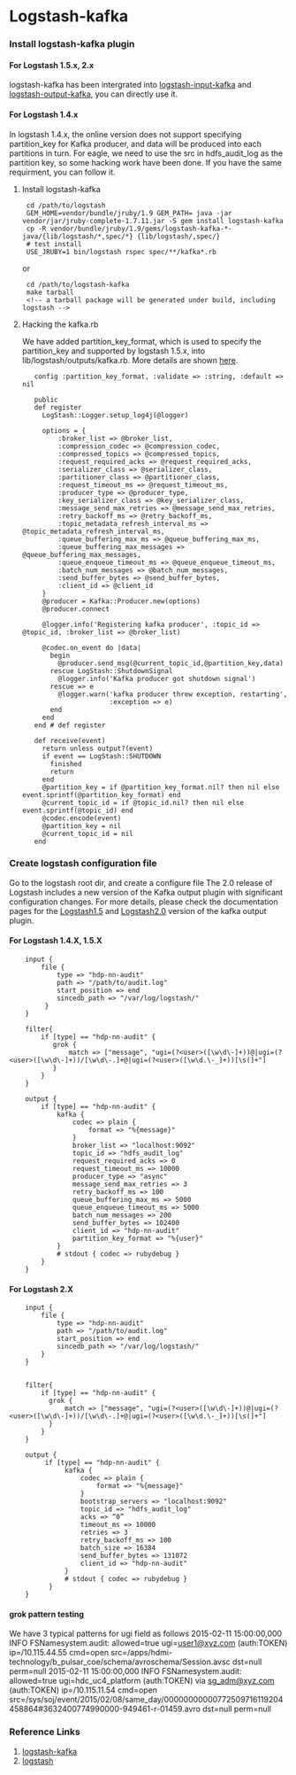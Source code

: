 <!--
{% comment %}
# Licensed to the Apache Software Foundation (ASF) under one or more
# contributor license agreements.  See the NOTICE file distributed with
# this work for additional information regarding copyright ownership.
# The ASF licenses this file to You under the Apache License, Version 2.0
# (the "License"); you may not use this file except in compliance with
# the License.  You may obtain a copy of the License at
#
#    http://www.apache.org/licenses/LICENSE-2.0
#
# Unless required by applicable law or agreed to in writing, software
# distributed under the License is distributed on an "AS IS" BASIS,
# WITHOUT WARRANTIES OR CONDITIONS OF ANY KIND, either express or implied.
# See the License for the specific language governing permissions and
# limitations under the License.
{% endcomment %}
-->

# Logstash-kafka 

### Install logstash-kafka plugin


#### For Logstash 1.5.x, 2.x


logstash-kafka has been intergrated into [logstash-input-kafka][logstash-input-kafka] and [logstash-output-kafka][logstash-output-kafka], you can directly use it.

[logstash-input-kafka]: https://github.com/logstash-plugins/logstash-input-kafka
[logstash-output-kafka]: https://github.com/logstash-plugins/logstash-output-kafka

#### For Logstash 1.4.x

In logstash 1.4.x, the online version does not support specifying partition\_key for Kafka producer, and data will be produced into each partitions in turn. For eagle, we need to use the src in hdfs\_audit\_log as the partition key, so some hacking work have been done. If you have the same requirment, you can follow it.

1. Install logstash-kafka

        cd /path/to/logstash
        GEM_HOME=vendor/bundle/jruby/1.9 GEM_PATH= java -jar vendor/jar/jruby-complete-1.7.11.jar -S gem install logstash-kafka
        cp -R vendor/bundle/jruby/1.9/gems/logstash-kafka-*-java/{lib/logstash/*,spec/*} {lib/logstash/,spec/}
        # test install
        USE_JRUBY=1 bin/logstash rspec spec/**/kafka*.rb

    or

        cd /path/to/logstash-kafka
        make tarball
        <!-- a tarball package will be generated under build, including logstash -->

2. Hacking the kafka.rb

   We have added partition\_key\_format, which is used to specify the partition_key and supported by logstash 1.5.x, into  lib/logstash/outputs/kafka.rb. More details are shown [here](https://github.xyz.com/eagle/eagle/blob/master/eagle-assembly/src/main/docs/kafka.rb).

          config :partition_key_format, :validate => :string, :default => nil

          public
          def register
            LogStash::Logger.setup_log4j(@logger)

            options = {
                :broker_list => @broker_list,
                :compression_codec => @compression_codec,
                :compressed_topics => @compressed_topics,
                :request_required_acks => @request_required_acks,
                :serializer_class => @serializer_class,
                :partitioner_class => @partitioner_class,
                :request_timeout_ms => @request_timeout_ms,
                :producer_type => @producer_type,
                :key_serializer_class => @key_serializer_class,
                :message_send_max_retries => @message_send_max_retries,
                :retry_backoff_ms => @retry_backoff_ms,
                :topic_metadata_refresh_interval_ms => @topic_metadata_refresh_interval_ms,
                :queue_buffering_max_ms => @queue_buffering_max_ms,
                :queue_buffering_max_messages => @queue_buffering_max_messages,
                :queue_enqueue_timeout_ms => @queue_enqueue_timeout_ms,
                :batch_num_messages => @batch_num_messages,
                :send_buffer_bytes => @send_buffer_bytes,
                :client_id => @client_id
            }
            @producer = Kafka::Producer.new(options)
            @producer.connect

            @logger.info('Registering kafka producer', :topic_id => @topic_id, :broker_list => @broker_list)

            @codec.on_event do |data|
              begin
                @producer.send_msg(@current_topic_id,@partition_key,data)
              rescue LogStash::ShutdownSignal
                @logger.info('Kafka producer got shutdown signal')
              rescue => e
                @logger.warn('kafka producer threw exception, restarting',
                             :exception => e)
              end
            end
          end # def register

          def receive(event)
            return unless output?(event)
            if event == LogStash::SHUTDOWN
              finished
              return
            end
            @partition_key = if @partition_key_format.nil? then nil else event.sprintf(@partition_key_format) end
            @current_topic_id = if @topic_id.nil? then nil else event.sprintf(@topic_id) end
            @codec.encode(event)
            @partition_key = nil
            @current_topic_id = nil
          end


### Create logstash configuration file
Go to the logstash root dir, and create a configure file
The 2.0 release of Logstash includes a new version of the Kafka output plugin with significant configuration changes. For more details, please check the documentation pages for the [Logstash1.5](https://www.elastic.co/guide/en/logstash/1.5/plugins-outputs-kafka.html) and [Logstash2.0](https://www.elastic.co/guide/en/logstash/2.0/plugins-outputs-kafka.html) version of the kafka output plugin.

#### For Logstash 1.4.X, 1.5.X

        input {
            file {
                type => "hdp-nn-audit"
                path => "/path/to/audit.log"
                start_position => end
                sincedb_path => "/var/log/logstash/"
             }
        }

        filter{
            if [type] == "hdp-nn-audit" {
        	   grok {
        	       match => ["message", "ugi=(?<user>([\w\d\-]+))@|ugi=(?<user>([\w\d\-]+))/[\w\d\-.]+@|ugi=(?<user>([\w\d.\-_]+))[\s(]+"]
        	   }
            }
        }

        output {
            if [type] == "hdp-nn-audit" {
                kafka {
                    codec => plain {
                        format => "%{message}"
                    }
                    broker_list => "localhost:9092"
                    topic_id => "hdfs_audit_log"
                    request_required_acks => 0
                    request_timeout_ms => 10000
                    producer_type => "async"
                    message_send_max_retries => 3
                    retry_backoff_ms => 100
                    queue_buffering_max_ms => 5000
                    queue_enqueue_timeout_ms => 5000
                    batch_num_messages => 200
                    send_buffer_bytes => 102400
                    client_id => "hdp-nn-audit"
                    partition_key_format => "%{user}"
                }
                # stdout { codec => rubydebug }
            }
        }

#### For Logstash 2.X

		input {
			file {
				type => "hdp-nn-audit"
				path => "/path/to/audit.log"
				start_position => end
				sincedb_path => "/var/log/logstash/"
			}
		}


		filter{
			if [type] == "hdp-nn-audit" {
			  grok {
				  match => ["message", "ugi=(?<user>([\w\d\-]+))@|ugi=(?<user>([\w\d\-]+))/[\w\d\-.]+@|ugi=(?<user>([\w\d.\-_]+))[\s(]+"]
			  }
			}
		}

		output {
			 if [type] == "hdp-nn-audit" {
				  kafka {
					  codec => plain {
						  format => "%{message}"
					  }
					  bootstrap_servers => "localhost:9092"
					  topic_id => "hdfs_audit_log"
					  acks => “0”
					  timeout_ms => 10000
					  retries => 3
					  retry_backoff_ms => 100
					  batch_size => 16384
					  send_buffer_bytes => 131072
					  client_id => "hdp-nn-audit"
				  }
				  # stdout { codec => rubydebug }
			  }
		}

#### grok pattern testing
We have 3 typical patterns for ugi field as follows
2015-02-11 15:00:00,000 INFO FSNamesystem.audit: allowed=true	ugi=user1@xyz.com (auth:TOKEN)	ip=/10.115.44.55	cmd=open	src=/apps/hdmi-technology/b_pulsar_coe/schema/avroschema/Session.avsc	dst=null	perm=null
2015-02-11 15:00:00,000 INFO FSNamesystem.audit: allowed=true	ugi=hdc_uc4_platform (auth:TOKEN) via sg_adm@xyz.com (auth:TOKEN)	ip=/10.115.11.54	cmd=open	src=/sys/soj/event/2015/02/08/same_day/00000000000772509716119204458864#3632400774990000-949461-r-01459.avro	dst=null	perm=null

### Reference Links
1. [logstash-kafka](https://github.com/joekiller/logstash-kafka)
2. [logstash](https://github.com/elastic/logstash)

